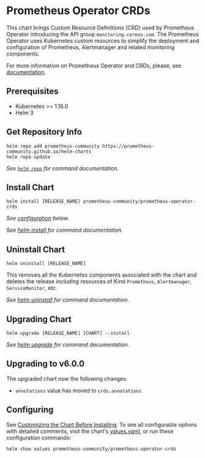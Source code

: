 # Prometheus Operator CRDs

This chart brings Custom Resource Definitions (CRD) used by Prometheus Operator introducing the API group `monitoring.coreos.com`. The Prometheus Operator uses Kubernetes custom resources to simplify the deployment and configuration of Prometheus, Alertmanager and related monitoring components.

For more information on Prometheus Operator and CRDs, please, see [documentation](https://prometheus-operator.dev/docs/operator/design/).

## Prerequisites

- Kubernetes >= 1.16.0
- Helm 3

## Get Repository Info
<!-- textlint-disable terminology -->
```console
helm repo add prometheus-community https://prometheus-community.github.io/helm-charts
helm repo update
```

_See [`helm repo`](https://helm.sh/docs/helm/helm_repo/) for command documentation._
<!-- textlint-enable -->

## Install Chart

```console
helm install [RELEASE_NAME] prometheus-community/prometheus-operator-crds
```

_See [configuration](#configuring) below._

_See [helm install](https://helm.sh/docs/helm/helm_install/) for command documentation._

## Uninstall Chart

```console
helm uninstall [RELEASE_NAME]
```

This removes all the Kubernetes components associated with the chart and deletes the release
_including_ resources of Kind `Prometheus`, `Alertmanager`, `ServiceMonitor`, etc.

_See [helm uninstall](https://helm.sh/docs/helm/helm_uninstall/) for command documentation._

## Upgrading Chart

```console
helm upgrade [RELEASE_NAME] [CHART] --install
```

_See [helm upgrade](https://helm.sh/docs/helm/helm_upgrade/) for command documentation._

## Upgrading to v6.0.0

The upgraded chart now the following changes:

- `annotations` value has moved to `crds.annotations`

## Configuring

See [Customizing the Chart Before Installing](https://helm.sh/docs/intro/using_helm/#customizing-the-chart-before-installing). To see all configurable options with detailed comments, visit the chart's [values.yaml](values.yaml), or run these configuration commands:

```console
helm show values prometheus-community/prometheus-operator-crds
```
